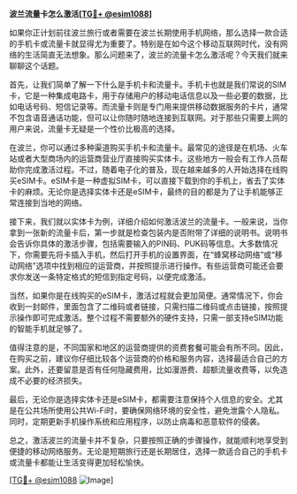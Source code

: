 **波兰流量卡怎么激活[[TG💪+ @esim1088](https://t.me/s/esim1088)]**

如果你正计划前往波兰旅行或者需要在波兰长期使用手机网络，那么选择一款合适的手机卡或流量卡就显得尤为重要了。特别是在如今这个移动互联网时代，没有网络的生活简直无法想象。那么问题来了，波兰的流量卡怎么激活呢？今天我们就来聊聊这个话题。

首先，让我们简单了解一下什么是手机卡和流量卡。手机卡也就是我们常说的SIM卡，它是一种集成电路卡，用于存储用户的移动电话信息以及一些必要的数据，比如电话号码、短信记录等。而流量卡则是专门用来提供移动数据服务的卡片，通常不包含语音通话功能，但可以让你随时随地连接到互联网。对于那些只需要上网的用户来说，流量卡无疑是一个性价比极高的选择。

在波兰，你可以通过多种渠道购买手机卡和流量卡。最常见的途径是在机场、火车站或者大型商场内的运营商营业厅直接购买实体卡。这些地方一般会有工作人员帮助你完成激活过程。不过，随着电子化的普及，现在越来越多的人开始选择在线购买eSIM卡。eSIM卡是一种虚拟SIM卡，可以直接下载到你的手机上，省去了实体卡的麻烦。无论你是选择实体卡还是eSIM卡，最终的目的都是为了让手机能够正常连接到当地的网络。

接下来，我们就以实体卡为例，详细介绍如何激活波兰的流量卡。一般来说，当你拿到一张新的流量卡后，第一步就是检查包装内是否附带了详细的说明书。说明书会告诉你具体的激活步骤，包括需要输入的PIN码、PUK码等信息。大多数情况下，你需要先将卡插入手机，然后打开手机的设置界面，在“蜂窝移动网络”或“移动网络”选项中找到相应的运营商，并按照提示进行操作。有些运营商可能还会要求你发送一条特定格式的短信到指定号码，以便完成激活。

当然，如果你是在线购买的eSIM卡，激活过程就会更加简便。通常情况下，你会收到一封邮件，里面包含了二维码或者链接，只需扫描二维码或点击链接，按照提示操作即可完成激活。整个过程不需要额外的硬件支持，只需一部支持eSIM功能的智能手机就足够了。

值得注意的是，不同国家和地区的运营商提供的资费套餐可能会有所不同。因此，在购买之前，建议你仔细比较各个运营商的价格和服务内容，选择最适合自己的方案。此外，还要留意是否有任何隐藏费用，比如漫游费、超额流量收费等，以免造成不必要的经济损失。

最后，无论你是选择实体卡还是eSIM卡，都需要注意保持个人信息的安全。尤其是在公共场所使用公共Wi-Fi时，要确保网络环境的安全性，避免泄露个人隐私。同时，定期更新手机操作系统和应用程序，以防止病毒和恶意软件的侵袭。

总之，激活波兰的流量卡并不复杂，只要按照正确的步骤操作，就能顺利地享受到便捷的移动网络服务。无论是短期旅行还是长期居住，选择一款适合自己的手机卡或流量卡都能让生活变得更加轻松愉快。

[[TG💪+ @esim1088](https://t.me/s/esim1088) ![Image](https://i.postimg.cc/4NQfJmqS/Snipaste-2025-05-13-00-14-12.png)]